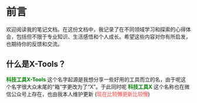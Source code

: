 # 前言

欢迎阅读我的笔记文档。在这份文档中，我记录了在不同领域学习和探索的心得体会，包括但不限于专业知识、生活感悟和个人成长。希望这些内容对你有所启发，也期待你的反馈和交流。

## 什么是X-Tools？

<strong style="color:green;">科技工具X-Tools</strong> 这个名字起源是我想分享一些好用的工具而立的名，由于呢这个名字很大众末尾的“箱”字更改为了“X”。于此同时呢 <strong style="color:green;">科技工具X</strong> 这个名称也在微信公众号上存在，也由我本人维护更新 (<strong style="color:#F08080;">现在比较懒更新比较慢</strong>)
